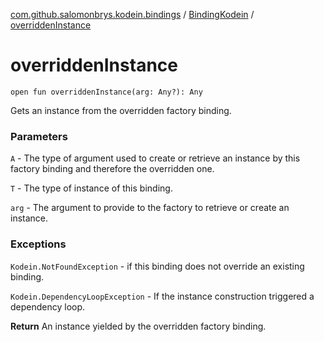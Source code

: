 [com.github.salomonbrys.kodein.bindings](../index.md) / [BindingKodein](index.md) / [overriddenInstance](.)

# overriddenInstance

`open fun overriddenInstance(arg: Any?): Any`

Gets an instance from the overridden factory binding.

### Parameters

`A` - The type of argument used to create or retrieve an instance by this factory binding and therefore the overridden one.

`T` - The type of instance of this binding.

`arg` - The argument to provide to the factory to retrieve or create an instance.

### Exceptions

`Kodein.NotFoundException` - if this binding does not override an existing binding.

`Kodein.DependencyLoopException` - If the instance construction triggered a dependency loop.

**Return**
An instance yielded by the overridden factory binding.

